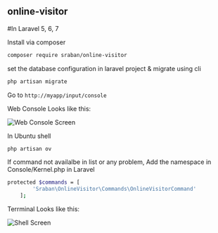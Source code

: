 ## online-visitor

#In Laravel 5, 6, 7 


Install via composer
```bash
composer require sraban/online-visitor
```

set the database configuration in laravel project & migrate using  cli
```bash
php artisan migrate
```

Go to `http://myapp/input/console`

Web Console Looks like this:

![Web Console Screen](https://imagesk.github.io/1/employe-console.png)


In Ubuntu shell

```sh
php artisan ov
```


If command not availalbe in list or any problem, Add the namespace in Console/Kernel.php in Laravel

```sh
protected $commands = [
        'Sraban\OnlineVisitor\Commands\OnlineVisitorCommand'
    ];
```

Terrminal Looks like this:

![Shell Screen](https://imagesk.github.io/1/employee-cli.png)

